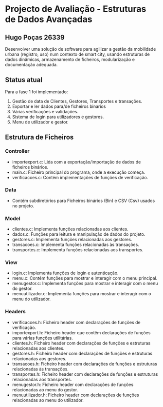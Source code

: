 # Projecto de Avaliação - Estruturas de Dados Avançadas 
## Hugo Poças 26339

Desenvolver uma solução de software para agilizar a gestão da mobilidade urbana (registro, uso) num contexto de smart city, usando estruturas de dados dinâmicas, armazenamento de ficheiros, modularização e documentação adequada.

## Status atual

Para a fase 1 foi implementado:

1. Gestão de data de Clientes, Gestores, Transportes e transações.
2. Exportar e ler dados para/de ficheiros binarios
3. Várias verificações e validações.
4. Sistema de login para utilizadores e gestores.
5. Menu de utilizador e gestor.

## Estrutura de Ficheiros

### Controller

- importexport.c: Lida com a exportação/importação de dados de ficheiros binários.
- main.c: Ficheiro principal do programa, onde a execução começa.
- verificacoes.c: Contém implementações de funções de verificação.


### Data

- Contém subdiretórios para Ficheiros binários (Bin) e CSV (Csv) usados no projeto.

### Model

- clientes.c: Implementa funções relacionadas aos clientes.
- dados.c: Funções para leitura e manipulação de dados do projeto.
- gestores.c: Implementa funções relacionadas aos gestores.
- transacoes.c: Implementa funções relacionadas às transações.
- transportes.c: Implementa funções relacionadas aos transportes.

### View

- login.c: Implementa funções de login e autenticação.
- menu.c: Contém funções para mostrar e interagir com o menu principal.
- menugestor.c: Implementa funções para mostrar e interagir com o menu do gestor.
- menuutilizador.c: Implementa funções para mostrar e interagir com o menu do utilizador.


### Headers
- verificacoes.h: Ficheiro header com declarações de funções de verificação.
- importexport.h: Ficheiro header que contêm declarações de funções para várias funções utilitárias.
- clientes.h: Ficheiro header com declarações de funções e estruturas relacionadas aos clientes.
- gestores.h: Ficheiro header com declarações de funções e estruturas relacionadas aos gestores.
- transacoes.h: Ficheiro header com declarações de funções e estruturas relacionadas às transações.
- transportes.h: Ficheiro header com declarações de funções e estruturas relacionadas aos transportes.
- menugestor.h: Ficheiro header com declarações de funções relacionadas ao menu do gestor.
- menuutilizador.h: Ficheiro header com declarações de funções relacionadas ao menu do utilizador.